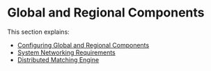 # Global and Regional Components

This section explains:

* [Configuring Global and Regional Components](01%20-%20global_regional.md)
* [System Networking Requirements](02%20-%20system_networking.md)
* [Distributed Matching Engine](03%20-%20dme.md)
